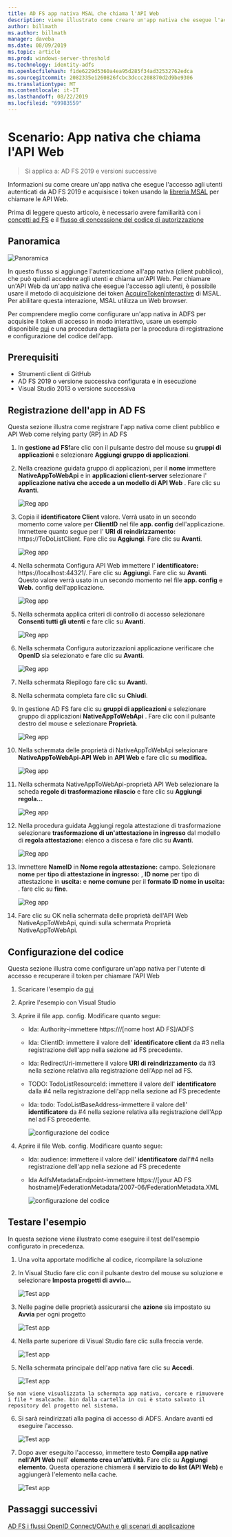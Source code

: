 ```yaml
---
title: AD FS app nativa MSAL che chiama l'API Web
description: viene illustrato come creare un'app nativa che esegue l'accesso agli utenti autenticati da AD FS 2019 e acquisisce i token usando la libreria MSAL per chiamare le API Web.
author: billmath
ms.author: billmath
manager: daveba
ms.date: 08/09/2019
ms.topic: article
ms.prod: windows-server-threshold
ms.technology: identity-adfs
ms.openlocfilehash: f1de6229d5360a4ea95d285f34ad32532762edca
ms.sourcegitcommit: 2082335e1260826fcbc3dccc208870d2d9be9306
ms.translationtype: MT
ms.contentlocale: it-IT
ms.lasthandoff: 08/22/2019
ms.locfileid: "69983559"
---
```

# <a name="scenario-native-app-calling-web-api"></a>Scenario: App nativa che chiama l'API Web 
>Si applica a: AD FS 2019 e versioni successive 
 
Informazioni su come creare un'app nativa che esegue l'accesso agli utenti autenticati da AD FS 2019 e acquisisce i token usando la [libreria MSAL](https://github.com/AzureAD/microsoft-authentication-library-for-dotnet/wiki) per chiamare le API Web.  
 
Prima di leggere questo articolo, è necessario avere familiarità con i [concetti ad FS](../ad-fs-openid-connect-oauth-concepts.md) e il [flusso di concessione del codice di autorizzazione](../../overview/ad-fs-openid-connect-oauth-flows-scenarios.md#authorization-code-grant-flow)
 
## <a name="overview"></a>Panoramica 
 
 ![Panoramica](media/adfs-msal-native-app-web-api/native1.png)

In questo flusso si aggiunge l'autenticazione all'app nativa (client pubblico), che può quindi accedere agli utenti e chiama un'API Web. Per chiamare un'API Web da un'app nativa che esegue l'accesso agli utenti, è possibile usare il metodo di acquisizione dei token [AcquireTokenInteractive](https://docs.microsoft.com/en-us/dotnet/api/microsoft.identity.client.ipublicclientapplication.acquiretokeninteractive?view=azure-dotnet#Microsoft_Identity_Client_IPublicClientApplication_AcquireTokenInteractive_System_Collections_Generic_IEnumerable_System_String__) di MSAL. Per abilitare questa interazione, MSAL utilizza un Web browser. 

 
Per comprendere meglio come configurare un'app nativa in ADFS per acquisire il token di accesso in modo interattivo, usare un esempio disponibile [qui](https://github.com/microsoft/adfs-sample-msal-dotnet-native-to-webapi) e una procedura dettagliata per la procedura di registrazione e configurazione del codice dell'app.  
 

## <a name="pre-requisites"></a>Prerequisiti 


- Strumenti client di GitHub 
- AD FS 2019 o versione successiva configurata e in esecuzione 
- Visual Studio 2013 o versione successiva 
 

## <a name="app-registration-in-ad-fs"></a>Registrazione dell'app in AD FS 
Questa sezione illustra come registrare l'app nativa come client pubblico e API Web come relying party (RP) in AD FS 

  1. In **gestione ad FS**fare clic con il pulsante destro del mouse su **gruppi di applicazioni** e selezionare **Aggiungi gruppo di applicazioni**.   
  
  2. Nella creazione guidata gruppo di applicazioni, per il **nome** immettere **NativeAppToWebApi** e in **applicazioni client-server** selezionare l' **applicazione nativa che accede a un modello di API Web** . Fare clic su **Avanti**.  
  
      ![Reg app](media/adfs-msal-native-app-web-api/native2.png)  

  3. Copia il **identificatore Client** valore. Verrà usato in un secondo momento come valore per **ClientID** nel file **app. config** dell'applicazione. Immettere quanto segue per l' **URI di reindirizzamento:** https://ToDoListClient. Fare clic su **Aggiungi**. Fare clic su **Avanti**.  
 
     ![Reg app](media/adfs-msal-native-app-web-api/native3.png) 

  4. Nella schermata Configura API Web immettere l' **identificatore:** https://localhost:44321/. Fare clic su **Aggiungi**. Fare clic su **Avanti**. Questo valore verrà usato in un secondo momento nel file **app. config** e **Web.** config dell'applicazione.
 
     ![Reg app](media/adfs-msal-native-app-web-api/native4.png)   
  
  5. Nella schermata applica criteri di controllo di accesso selezionare **Consenti tutti gli utenti** e fare clic su **Avanti**. 
  
     ![Reg app](media/adfs-msal-native-app-web-api/native5.png)   
  
  6. Nella schermata Configura autorizzazioni applicazione verificare che **OpenID** sia selezionato e fare clic su **Avanti**.  
     
     ![Reg app](media/adfs-msal-native-app-web-api/native6.png) 

  7. Nella schermata Riepilogo fare clic su **Avanti**.
  
  8. Nella schermata completa fare clic su **Chiudi**. 
  
  9. In gestione AD FS fare clic su **gruppi di applicazioni** e selezionare gruppo di applicazioni **NativeAppToWebApi** . Fare clic con il pulsante destro del mouse e selezionare **Proprietà**.
  
      ![Reg app](media/adfs-msal-native-app-web-api/native7.png)

  10. Nella schermata delle proprietà di NativeAppToWebApi selezionare **NativeAppToWebApi-API Web** in **API Web** e fare clic su **modifica.** 
  
      ![Reg app](media/adfs-msal-native-app-web-api/native8.png) 

  11. Nella schermata NativeAppToWebApi-proprietà API Web selezionare la scheda **regole di trasformazione rilascio** e fare clic su **Aggiungi regola...** 
  
      ![Reg app](media/adfs-msal-native-app-web-api/native9.png) 

  12. Nella procedura guidata Aggiungi regola attestazione di trasformazione selezionare **trasformazione di un'attestazione in ingresso** dal modello di **regola attestazione:** elenco a discesa e fare clic su **Avanti**.  
  
      ![Reg app](media/adfs-msal-native-app-web-api/native10.png) 

  13. Immettere **NameID** in **Nome regola attestazione:** campo. Selezionare **nome** per **tipo di attestazione in ingresso:** , **ID nome** per tipo di attestazione in **uscita:** e **nome comune** per il **formato ID nome in uscita:** . fare clic su **fine**.
  
      ![Reg app](media/adfs-msal-native-app-web-api/native11.png) 

  14. Fare clic su OK nella schermata delle proprietà dell'API Web NativeAppToWebApi, quindi sulla schermata Proprietà NativeAppToWebApi.  
 
## <a name="code-configuration"></a>Configurazione del codice 
Questa sezione illustra come configurare un'app nativa per l'utente di accesso e recuperare il token per chiamare l'API Web 

1. Scaricare l'esempio da [qui](https://github.com/microsoft/adfs-sample-msal-dotnet-native-to-webapi) 

2. Aprire l'esempio con Visual Studio 

3. Aprire il file app. config. Modificare quanto segue: 
   - Ida: Authority-immettere https:///[nome host AD FS]/ADFS
   - Ida: ClientID: immettere il valore dell' **identificatore client** da #3 nella registrazione dell'app nella sezione ad FS precedente. 
   - Ida: RedirectUri-immettere il valore **URI di reindirizzamento** da #3 nella sezione relativa alla registrazione dell'App nel ad FS.
   - TODO: TodoListResourceId: immettere il valore dell' **identificatore** dalla #4 nella registrazione dell'app nella sezione ad FS precedente 
   - Ida: todo: TodoListBaseAddress-immettere il valore dell' **identificatore** da #4 nella sezione relativa alla registrazione dell'App nel ad FS precedente. 
 
     ![configurazione del codice](media/adfs-msal-native-app-web-api/native12.png)

 4. Aprire il file Web. config. Modificare quanto segue: 
    - Ida: audience: immettere il valore dell' **identificatore** dall'#4 nella registrazione dell'app nella sezione ad FS precedente 
    - Ida AdfsMetadataEndpoint-immettere https://[your AD FS hostname]/FederationMetadata/2007-06/FederationMetadata.XML 
    
      ![configurazione del codice](media/adfs-msal-native-app-web-api/native13.png)
 
  
## <a name="test-the-sample"></a>Testare l'esempio 
In questa sezione viene illustrato come eseguire il test dell'esempio configurato in precedenza. 

  1. Una volta apportate modifiche al codice, ricompilare la soluzione 
 
  2. In Visual Studio fare clic con il pulsante destro del mouse su soluzione e selezionare **Imposta progetti di avvio...**  
 
     ![Test app](media/adfs-msal-native-app-web-api/native14.png)

  3. Nelle pagine delle proprietà assicurarsi che **azione** sia impostato su **Avvia** per ogni progetto 
      
     ![Test app](media/adfs-msal-native-app-web-api/native15.png)

  4. Nella parte superiore di Visual Studio fare clic sulla freccia verde.  
 
     ![Test app](media/adfs-msal-native-app-web-api/native16.png)

  5. Nella schermata principale dell'app nativa fare clic su **Accedi**.  
  
     ![Test app](media/adfs-msal-native-app-web-api/native17.png)

    Se non viene visualizzata la schermata app nativa, cercare e rimuovere i file * msalcache. bin dalla cartella in cui è stato salvato il repository del progetto nel sistema. 

  6. Si sarà reindirizzati alla pagina di accesso di ADFS. Andare avanti ed eseguire l'accesso. 
  
      ![Test app](media/adfs-msal-native-app-web-api/native18.png)

  7. Dopo aver eseguito l'accesso, immettere testo **Compila app native nell'API Web** nell' **elemento crea un'attività**. Fare clic su **Aggiungi elemento**.  Questa operazione chiamerà il **servizio to do list (API Web)** e aggiungerà l'elemento nella cache. 
    
       ![Test app](media/adfs-msal-native-app-web-api/native19.png)
 
## <a name="next-steps"></a>Passaggi successivi
[AD FS i flussi OpenID Connect/OAuth e gli scenari di applicazione](../../overview/ad-fs-openid-connect-oauth-flows-scenarios.md)
 